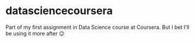 # datasciencecoursera
Part of my first assignment in Data Science course at Coursera.
But I bet I'll be using it more after 😉
